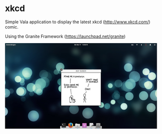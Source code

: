 xkcd
====

Simple Vala application to display the latest xkcd (http://www.xkcd.com/) comic.

Using the Granite Framework (https://launchpad.net/granite)


![ScreenShot](screenshot.png)
